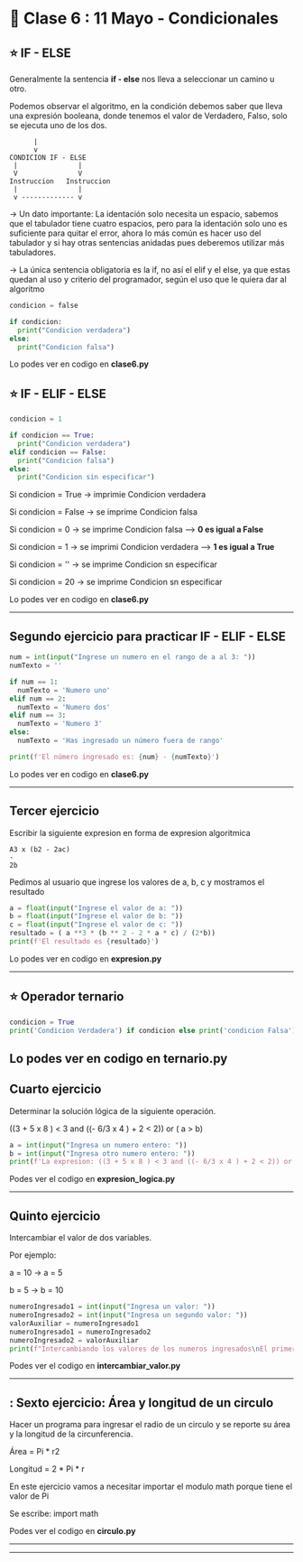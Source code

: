 # :book: Clase 6 : 11 Mayo - Condicionales




## :star: IF -  ELSE

Generalmente la sentencia **if - else** nos lleva a seleccionar un camino u otro.

Podemos observar el algoritmo, en la condición debemos saber que lleva una expresión booleana, donde tenemos el valor de Verdadero, Falso, solo se ejecuta uno de los dos.

```
      |
      v
CONDICION IF - ELSE
 |               |
 V               V
Instruccion   Instruccion
 |               |
 v ------------- v
```

-> Un dato importante: La identación solo necesita un espacio, sabemos que el tabulador tiene cuatro espacios, pero para la identación solo uno es suficiente para quitar el error, ahora lo más común es hacer uso del tabulador y si hay otras sentencias anidadas pues deberemos utilizar más tabuladores.


-> La única sentencia obligatoria es la if, no así el elif y el else, ya que estas quedan al uso y criterio del programador, según el uso que le quiera dar al algoritmo


```Python
condicion = false

if condicion:
  print("Condicion verdadera")
else:
  print("Condicion falsa")
```  

Lo podes ver en codigo en **clase6.py**

## :star: IF - ELIF - ELSE

```Python
condicion = 1

if condicion == True:
  print("Condicion verdadera")
elif condicion == False:
  print("Condicion falsa")
else:
  print("Condicion sin especificar")
```

Si condicion = True -> imprimie Condicion verdadera

Si condicion = False -> se imprime Condicion falsa

Si condicion = 0 -> se imprime Condicion falsa --> **0 es igual a False**

Si condicion = 1 -> se imprimi Condicion verdadera --> **1 es igual a  True**

Si condicion = '' -> se imprime Condicion sn especificar

Si condicion = 20 -> se imprime Condicion sn especificar

Lo podes ver en codigo en **clase6.py**

---

## Segundo ejercicio para practicar IF - ELIF - ELSE

```Python
num = int(input("Ingrese un numero en el rango de a al 3: "))
numTexto = ''

if num == 1:
  numTexto = 'Numero uno'
elif num == 2:
  numTexto = 'Numero dos'
elif num == 3:
  numTexto = 'Numero 3'
else:
  numTexto = 'Has ingresado un número fuera de rango'

print(f'El número ingresado es: {num} - {numTexto}')
```

Lo podes ver en codigo en **clase6.py**

---

## Tercer ejercicio

Escribir la siguiente expresion en forma de expresion algoritmica

```
A3 x (b2 - 2ac)
-
2b
```

Pedimos al usuario que ingrese los valores de a, b, c y mostramos el resultado


```Python
a = float(input("Ingrese el valor de a: "))
b = float(input("Ingrese el valor de b: "))
c = float(input("Ingrese el valor de c: "))
resultado = ( a **3 * (b ** 2 - 2 * a * c) / (2*b))
print(f'El resultado es {resultado}')
```

Lo podes ver en codigo en **expresion.py**

---

## :star: Operador ternario

```Python
condicion = True
print('Condicion Verdadera') if condicion else print('condicion Falsa')
```

Lo podes ver en codigo en **ternario.py**
---

## Cuarto ejercicio

Determinar la solución lógica de la siguiente operación.

((3 + 5 x 8 ) < 3 and ((- 6/3 x 4 ) + 2 < 2)) or ( a > b)

```Python
a = int(input("Ingresa un numero entero: "))
b = int(input("Ingresa otro numero entero: "))
print(f'La expresion: ((3 + 5 x 8 ) < 3 and ((- 6/3 x 4 ) + 2 < 2)) or ( a > b) da como resultado: {((3 + 5 * 8 ) < 3 and ((- 6/3 * 4 ) + 2 < 2)) or ( a > b)}')
```

Podes ver el codigo en **expresion_logica.py**

---

## Quinto ejercicio

Intercambiar el valor de dos variables.

Por ejemplo: 

a = 10   ->  a = 5

b = 5   ->   b = 10

```Python
numeroIngresado1 = int(input("Ingresa un valor: "))
numeroIngresado2 = int(input("Ingresa un segundo valor: "))
valorAuxiliar = numeroIngresado1
numeroIngresado1 = numeroIngresado2
numeroIngresado2 = valorAuxiliar
print(f"Intercambiando los valores de los numeros ingresados\nEl primero es {numeroIngresado1}\nY el segundo es {numeroIngresado2}")
```

Podes ver el codigo en **intercambiar_valor.py**

---

## : Sexto ejercicio: Área y longitud de un circulo

Hacer un programa para ingresar el radio de un circulo y se reporte su área y la longitud de la circunferencia.

Área = Pi * r2

Longitud = 2 * Pi * r

En este ejercicio vamos a necesitar importar el modulo math porque tiene el valor de Pi

Se escribe:   import math

Podes ver el codigo en **circulo.py**

---
---